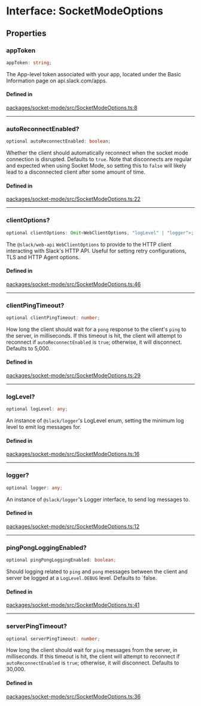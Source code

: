 # Interface: SocketModeOptions

## Properties

### appToken

```ts
appToken: string;
```

The App-level token associated with your app, located under the Basic Information page on api.slack.com/apps.

#### Defined in

[packages/socket-mode/src/SocketModeOptions.ts:8](https://github.com/slackapi/node-slack-sdk/blob/main/packages/socket-mode/src/SocketModeOptions.ts#L8)

***

### autoReconnectEnabled?

```ts
optional autoReconnectEnabled: boolean;
```

Whether the client should automatically reconnect when the socket mode connection is disrupted. Defaults to `true`.
Note that disconnects are regular and expected when using Socket Mode, so setting this to `false` will likely lead
to a disconnected client after some amount of time.

#### Defined in

[packages/socket-mode/src/SocketModeOptions.ts:22](https://github.com/slackapi/node-slack-sdk/blob/main/packages/socket-mode/src/SocketModeOptions.ts#L22)

***

### clientOptions?

```ts
optional clientOptions: Omit<WebClientOptions, "logLevel" | "logger">;
```

The `@slack/web-api` `WebClientOptions` to provide to the HTTP client interacting with Slack's HTTP API.
Useful for setting retry configurations, TLS and HTTP Agent options.

#### Defined in

[packages/socket-mode/src/SocketModeOptions.ts:46](https://github.com/slackapi/node-slack-sdk/blob/main/packages/socket-mode/src/SocketModeOptions.ts#L46)

***

### clientPingTimeout?

```ts
optional clientPingTimeout: number;
```

How long the client should wait for a `pong` response to the client's `ping` to the server, in milliseconds.
If this timeout is hit, the client will attempt to reconnect if `autoReconnectEnabled` is `true`;
otherwise, it will disconnect.
Defaults to 5,000.

#### Defined in

[packages/socket-mode/src/SocketModeOptions.ts:29](https://github.com/slackapi/node-slack-sdk/blob/main/packages/socket-mode/src/SocketModeOptions.ts#L29)

***

### logLevel?

```ts
optional logLevel: any;
```

An instance of `@slack/logger`'s LogLevel enum, setting the minimum log level to emit log messages for.

#### Defined in

[packages/socket-mode/src/SocketModeOptions.ts:16](https://github.com/slackapi/node-slack-sdk/blob/main/packages/socket-mode/src/SocketModeOptions.ts#L16)

***

### logger?

```ts
optional logger: any;
```

An instance of `@slack/logger`'s Logger interface, to send log messages to.

#### Defined in

[packages/socket-mode/src/SocketModeOptions.ts:12](https://github.com/slackapi/node-slack-sdk/blob/main/packages/socket-mode/src/SocketModeOptions.ts#L12)

***

### pingPongLoggingEnabled?

```ts
optional pingPongLoggingEnabled: boolean;
```

Should logging related to `ping` and `pong` messages between the client and server be logged at a
`LogLevel.DEBUG` level. Defaults to `false.

#### Defined in

[packages/socket-mode/src/SocketModeOptions.ts:41](https://github.com/slackapi/node-slack-sdk/blob/main/packages/socket-mode/src/SocketModeOptions.ts#L41)

***

### serverPingTimeout?

```ts
optional serverPingTimeout: number;
```

How long the client should wait for `ping` messages from the server, in milliseconds.
If this timeout is hit, the client will attempt to reconnect if `autoReconnectEnabled` is `true`;
otherwise, it will disconnect.
Defaults to 30,000.

#### Defined in

[packages/socket-mode/src/SocketModeOptions.ts:36](https://github.com/slackapi/node-slack-sdk/blob/main/packages/socket-mode/src/SocketModeOptions.ts#L36)
